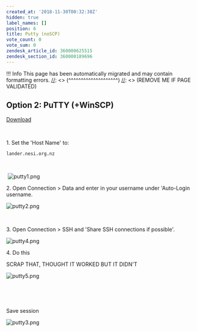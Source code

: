 ```yaml
---
created_at: '2018-11-30T00:32:38Z'
hidden: true
label_names: []
position: 6
title: Putty (noSCP)
vote_count: 0
vote_sum: 0
zendesk_article_id: 360000625515
zendesk_section_id: 360000189696
---
```



[//]: <> (REMOVE ME IF PAGE VALIDATED)
[//]: <> (vvvvvvvvvvvvvvvvvvvv)
 !!! Info
     This page has been automatically migrated and may contain formatting errors.
[//]: <> (^^^^^^^^^^^^^^^^^^^^)
[//]: <> (REMOVE ME IF PAGE VALIDATED)
## Option 2: PuTTY (+WinSCP)

[Download](https://www.chiark.greenend.org.uk/~sgtatham/putty/latest.html)

 

1\. Set the 'Host Name' to:

    lander.nesi.org.nz

 

 ![putty1.png](putty1_0.png)

2\. Open Connection &gt; Data and enter in your username under
'Auto-Login username. 

![putty2.png](putty2_0.png)

 

3\. Open Connection &gt; SSH and 'Share SSH connections if possible'.

![putty4.png](putty4_0.png)

4\. Do this

SCRAP THAT, THOUGHT IT WORKED BUT IT DIDN'T

![putty5.png](putty5_0.png)

 

 

Save session

![putty3.png](putty3_0.png)
